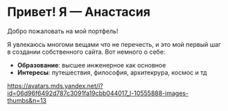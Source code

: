# Привет! Я — Анастасия

Добро пожаловать на мой портфель!

Я увлекаюсь многоми вещами что не перечесть, и это мой первый шаг в создании собственного сайта. Вот немного о себе:

- **Образование**: высшее инженерное как основное 
- **Интересы**: путешествия, философия, архитекрура, космос и тд

https://avatars.mds.yandex.net/i?id=06d96f6492d787c3091fa19cbb044017_l-10555888-images-thumbs&n=13
